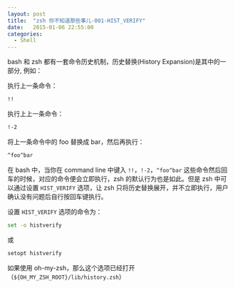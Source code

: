 ```yaml
---
layout: post
title:  "zsh 你不知道那些事儿-001-HIST_VERIFY"
date:   2015-01-06 22:55:00
categories: 
  - Shell
---
```


bash 和 zsh 都有一套命令历史机制，历史替换(History Expansion)是其中的一部分, 例如：  

执行上一条命令：

```sh
!!
```

执行上上一条命令：

```sh
!-2
```

将上一条命令中的 foo 替换成 bar，然后再执行：

```sh
^foo^bar
```

在 bash 中，当你在 command line 中键入 `!!`，`!-2`，`^foo^bar` 这些命令然后回车的时候，对应的命令便会立即执行，zsh 的默认行为也是如此。但是 zsh 中可以通过设置 `HIST_VERIFY` 选项，让 zsh 只将历史替换展开，并不立即执行，用户确认没有问题后自行按回车键执行。

设置 `HIST_VERIFY` 选项的命令为：

```sh
set -o histverify
```

或

```sh
setopt histverify
```

如果使用 oh-my-zsh，那么这个选项已经打开（`${OH_MY_ZSH_ROOT}/lib/history.zsh`）
